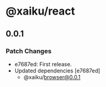 # @xaiku/react

## 0.0.1

### Patch Changes

- e7687ed: First release.
- Updated dependencies [e7687ed]
  - @xaiku/browser@0.0.1
